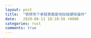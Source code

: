 ```yaml
---
layout: post
title:  "铁锈写个单链表都是地狱级硬核操作"
date:   2020-08-11 10:10:56 +0800
categories: rust
comments: true
---
```

